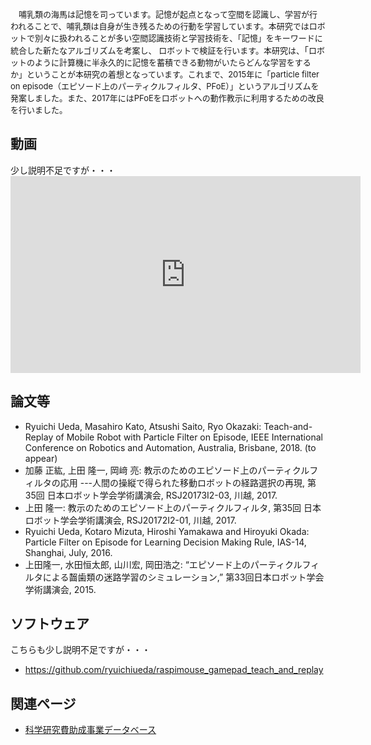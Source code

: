 <p class="cjk" align="left"><span style="font-size: small;">　哺乳類</span><span style="font-size: small;">の海馬</span><span style="font-size: small;">は記憶を司っています。</span><span style="font-size: small;">記憶が起点となって空間を認識し、</span><span style="font-size: small;">学習が行われることで、</span><span style="font-size: small;">哺乳類は自身が生き残るための行動を学習しています。</span><span style="font-size: small;">本研究ではロボットで別々に扱われることが多い空間認識技術と学習技術を、</span><span style="font-size: small;">「記憶」をキーワードに統合した新たなアルゴリズムを考案し、</span><span lang="en-US"><span style="font-size: small;"> </span></span><span style="font-size: small;">ロボットで検証を行います。</span><span style="font-size: small;">本研究は、</span>「<span style="font-size: small;">ロボットのように計算機に半永久的に記憶を蓄積できる動物がいたらどんな学習をするか</span><span style="font-size: small;">」</span><span style="font-size: small;">ということが本研究の着想となっています。これまで、2015年に</span><span style="font-size: small;">「particle filter on episode（エピソード上のパーティクルフィルタ、PFoE）」というアルゴリズムを発案しました。また、2017年にはPFoEをロボットへの動作教示に利用するための改良を行いました。</span></p>

<h2>動画</h2>
少し説明不足ですが・・・

<iframe src="https://www.youtube.com/embed/videoseries?list=PLbUh9y6MXvjeLI9mUsuZzBo-oAqbUaWcH" width="560" height="315" frameborder="0" allowfullscreen="allowfullscreen"></iframe>
<h2>論文等</h2>
<ul>
 	<li>Ryuichi Ueda, Masahiro Kato, Atsushi Saito, Ryo Okazaki: Teach-and-Replay of Mobile Robot with Particle Filter on Episode, IEEE International Conference on Robotics and Automation, Australia, Brisbane, 2018. (to appear)</li>
 	<li>加藤 正紘, 上田 隆一, 岡﨑 亮: 教示のためのエピソード上のパーティクルフィルタの応用 ---人間の操縦で得られた移動ロボットの経路選択の再現, 第35回 日本ロボット学会学術講演会, RSJ20173I2-03, 川越, 2017.</li>
 	<li>上田 隆一: 教示のためのエピソード上のパーティクルフィルタ, 第35回 日本ロボット学会学術講演会, RSJ20172I2-01, 川越, 2017.</li>
 	<li>Ryuichi Ueda, Kotaro Mizuta, Hiroshi Yamakawa and Hiroyuki Okada: Particle Filter on Episode for Learning Decision Making Rule, IAS-14, Shanghai, July, 2016.</li>
 	<li>上田隆一, 水田恒太郎, 山川宏, 岡田浩之: “エピソード上のパーティクルフィルタによる齧歯類の迷路学習のシミュレーション,” 第33回日本ロボット学会学術講演会, 2015.</li>
</ul>
<h2>ソフトウェア</h2>
こちらも少し説明不足ですが・・・
<ul>
 	<li><a href="https://github.com/ryuichiueda/raspimouse_gamepad_teach_and_replay" target="_blank" rel="noopener">https://github.com/ryuichiueda/raspimouse_gamepad_teach_and_replay</a></li>
</ul>
<h2>関連ページ</h2>
<ul>
 	<li><a href="https://kaken.nii.ac.jp/grant/KAKENHI-PROJECT-17K00313/" target="_blank" rel="noopener">科学研究費助成事業データベース</a></li>
</ul>
